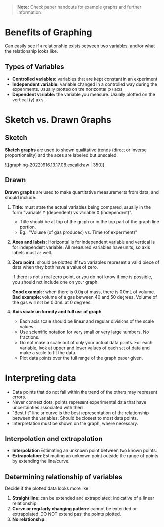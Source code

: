 > **Note:** Check paper handouts for example graphs and further information.

# Benefits of Graphing

Can easily see if a relationship exists between two variables, and/or what the relationship looks like.

## Types of Variables

- **Controlled variables:** variables that are kept constant in an experiment
- **Independent variable:** variable changed in a controlled way during the experiments. Usually plotted on the horizontal (x) axis.
- **Dependent variable:** the variable you measure. Usually plotted on the vertical (y) axis.

# Sketch vs. Drawn Graphs

## Sketch

**Sketch graphs** are used to shown qualitative trends (direct or inverse proportionality) and the axes are labelled but unscaled.

![[graphing-20220916.13.17.08.excalidraw | 350]]

## Drawn

**Drawn graphs** are used to make quantitative measurements from data, and should include:

1. **Title:** must state the actual variables being compared, usually in the form "variable Y (dependent) vs variable X (independent)".
	- Title should be at top of the graph or in the top part of the graph line portion.
	- Eg., "Volume (of gas produced) vs. Time (of experiment)"
2. **Axes and labels:** Horizontal is for independent variable and vertical is for independent variable. All measured variables have units, so axis labels must as well.
3. **Zero point:** should be plotted iff two variables represent a valid piece of data when they both have a value of zero.
   
   If there is not a real zero point, or you do not know if one is possible, you should not include one on your graph.
   
    **Good example:** when there is 0.0g of mass, there is 0.0mL of volume.
    **Bad example:** volume of a gas between 40 and 50 degrees. Volume of the gas will not be 0.0mL at 0 degrees.
4. **Axis scale uniformity and full use of graph**
	- Each axis scale should be linear and regular divisions of the scale values.
	- Use scientific notation for very small or very large numbers. No fractions.
	- Do not make a scale out of only your actual data points. For each variable, look at upper and lower values of each set of data and make a scale to fit the data.
	- Plot data points over the full range of the graph paper given.

# Interpreting data

- Data points that do not fall within the trend of the others may represent errors.
- Never connect dots; points represent experimental data that have uncertainties associated with them.
- "Best fit" line or curve is the best representation of the relationship between the variables. Should be closest to most data points.
- Interpretation must be shown on the graph, where necessary.

## Interpolation and extrapolation

- **Interpolation** Estimating an unknown point between two known points.
- **Extrapolation:** Estimating an unknown point outside the range of points by extending the line/curve.

## Determining relationship of variables

Decide if the plotted data looks more like:
1. **Straight line:** can be extended and extrapolated; indicative of a linear relationship.
2. **Curve or regularly changing pattern:** cannot be extended or extrapolated. DO NOT extend past the points plotted.
3. **No relationship**.

